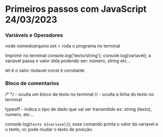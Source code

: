 # Primeiros passos com JavaScript 24/03/2023

### Variáveis e Operadores

node nomedoarquivo.ext = roda o programa no terminal

Imprimir no terminal 
console.log('texto/string');
console.log(variavel); 
a variavel passa o valor dela podendo ser: número, string etc...

let é o valor mutavel
const é constante

### Bloco de comentarios 
/*   */ - oculta um bloco de texto no terminal
// - oculta a linha do texto no terminal

typeoff - indica o tipo de dado que vai ser transmitido
ex: string (texto), numero, etc...

console.log(`texto ${variavel}`);
esse comando printa o valor da variavel e o texto, vc pode mudar o texto de posição.

